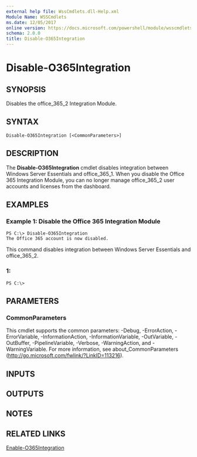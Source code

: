 ```yaml
---
external help file: WssCmdlets.dll-Help.xml
Module Name: WSSCmdlets
ms.date: 12/05/2017
online version: https://docs.microsoft.com/powershell/module/wsscmdlets/disable-o365integration?view=windowsserver2012r2-ps&wt.mc_id=ps-gethelp
schema: 2.0.0
title: Disable-O365Integration
---
```


# Disable-O365Integration

## SYNOPSIS
Disables the office_365_2 Integration Module.

## SYNTAX

```
Disable-O365Integration [<CommonParameters>]
```

## DESCRIPTION
The **Disable-O365Integration** cmdlet disables integration between Windows Server Essentials and office_365_1.
When you disable the Office 365 Integration Module, you can no longer manage office_365_2 user accounts and licenses from the dashboard.

## EXAMPLES

### Example 1: Disable the Office 365 Integration Module
```
PS C:\> Disable-O365Integration
The Office 365 account is now disabled.
```

This command disables integration between Windows Server Essentials and office_365_2.

### 1:
```
PS C:\>
```

## PARAMETERS

### CommonParameters
This cmdlet supports the common parameters: -Debug, -ErrorAction, -ErrorVariable, -InformationAction, -InformationVariable, -OutVariable, -OutBuffer, -PipelineVariable, -Verbose, -WarningAction, and -WarningVariable. For more information, see about_CommonParameters (http://go.microsoft.com/fwlink/?LinkID=113216).

## INPUTS

## OUTPUTS

## NOTES

## RELATED LINKS

[Enable-O365Integration](./Enable-O365Integration.md)

